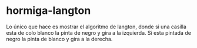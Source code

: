 # hormiga-langton
Lo único  que hace es mostrar el algoritmo de langton, donde si una casilla esta de colo blanco la pinta de negro y gira a la izquierda. Si esta pintada de negro la pinta de blanco y gira a la derecha.